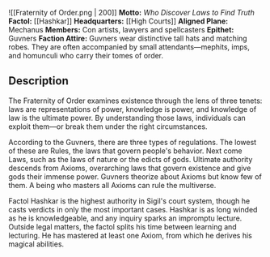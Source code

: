 ![[Fraternity of Order.png | 200]]
**Motto:** *Who Discover Laws to Find Truth*
**Factol:** [[Hashkar]]
**Headquarters:** [[High Courts]]
**Aligned Plane:** Mechanus
**Members:** Con artists, lawyers and spellcasters
**Epithet:** Guvners
**Faction Attire:** Guvners wear distinctive tall hats and matching robes. They are often accompanied by small attendants—mephits, imps, and homunculi who carry their tomes of order.

## Description

The Fraternity of Order examines existence through the lens of three tenets: laws are representations of power, knowledge is power, and knowledge of law is the ultimate power. By understanding those laws, individuals can exploit them—or break them under the right circumstances. 

According to the Guvners, there are three types of regulations. The lowest of these are Rules, the laws that govern people's behavior. Next come Laws, such as the laws of nature or the edicts of gods. Ultimate authority descends from Axioms, overarching laws that govern existence and give gods their immense power. Guvners theorize about Axioms but know few of them. A being who masters all Axioms can rule the multiverse. 

Factol Hashkar is the highest authority in Sigil's court system, though he casts verdicts in only the most important cases. Hashkar is as long winded as he is knowledgeable, and any inquiry sparks an impromptu lecture. Outside legal matters, the factol splits his time between learning and lecturing. He has mastered at least one Axiom, from which he derives his magical abilities.